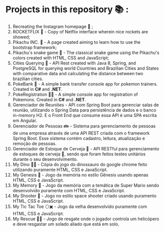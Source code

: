 # Projects in this repository :books: :

1. Recreating the Instagram homepage :eyes: ;
2. ROCKETFLIX :rocket: -  Copy of Netflix interface wherein nice rockets are showed;
3. Pikachu INC. :yellow_heart: - A page created aiming to learn how to use the bootstrap framework;
4. Pikachu's snake game :snake: - The classical snake game using the Pikachu's colors created with HTML, CSS and JavaScript;
5. Cities Querying :city_sunrise: - API Rest created with Java 8, Spring, and PostgreSQL for querying world Countries and Brazilian Cities and States with comparative data and calculating the distance between two brazilian cities.
6. PokeBank :money_mouth_face: - A simple bank transfer console app for pokemon trainers. Created in **C#** and **.NET**.
7. PokeRegistration :book::snake: - A simple console app for registration of Pokemons. Created in **C#** and **.NET**.
8. Gerenciador de Reuniões - API com Spring Boot para gerenciar salas de reunião, utilizando o Spring Data para persistência de dados e o banco in-memory H2. E o Front End que consume essa API é uma SPA escrita em Angular.
9. Gerenciador de Pessoas :family: - Sistema para gerenciamento de pessoas de uma empresa através de uma API REST criada com o framework Spring Boot. Esse sistema contém cadastro, leitura, atualização e remoção de pessoas.
10. Gerenciador de Estoque de Cerveja :beers: - API RESTful para gerenciamento de estoques de cerveja :beers:, sendo que foram feitos testes unitários durante o seu desenvolvimento.
11. My Dino :lizard::lizard: - Cópia do jogo do dinossauro do google chrome feito utilizando puramente HTML, CSS e JavaScript.
12. My Genesis :game_die: - Jogo da memória no estilo Gênesis usando apenas HTML, CSS e JavaScript.
13. My Memory :game_die: - Jogo da memória com a temática de Super Mario sendo desenvolvido puramente com HTML, CSS e JavaScript. 
14. My Shooter :gun: - Jogo no estilo space shooter criado usando puramento HTML, CSS e JavaScript.
15. My Tic Tac Toe :white_circle::heavy_multiplication_x: - Jogo da velha desenvolvido puramente com HTML, CSS e JavaScript.
16. My Rescue :runner::helicopter: - Jogo de resgate onde o jogador controla um helicópero e deve resgastar um solado aliado que está em solo.













